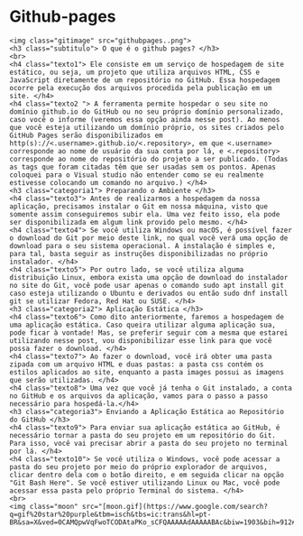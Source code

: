 # Github-pages

    

    

    <img class="gitimage" src="githubpages..png"> 
    <h3 class="subtitulo"> O que é o github pages? </h3>
    <br> 
    <h4 class="texto1"> Ele consiste em um serviço de hospedagem de site estático, ou seja, um projeto que utiliza arquivos HTML, CSS e JavaScript diretamente de um repositório no GitHub. Essa hospedagem ocorre pela execução dos arquivos procedida pela publicação em um site. </h4>
    <h4 class="texto2 "> A ferramenta permite hospedar o seu site no domínio github.io do GitHub ou no seu próprio domínio personalizado, caso você o informe (veremos essa opção ainda nesse post). Ao menos que você esteja utilizando um domínio próprio, os sites criados pelo GitHub Pages serão disponibilizados em http(s)://<.username>.github.io/<.repository>, em que <.username> corresponde ao nome de usuário da sua conta por lá, e <.repository> corresponde ao nome do repositório do projeto a ser publicado. (Todas as tags que foram citadas têm que ser usadas sem os pontos. Apenas coloquei para o Visual studio não entender como se eu realmente estivesse colocando um comando no arquivo.) </h4>
    <h3 class="categoria1"> Preparando o Ambiente </h3>
    <h4 class="texto3"> Antes de realizarmos a hospedagem da nossa aplicação, precisamos instalar o Git em nossa máquina, visto que somente assim conseguiremos subir ela. Uma vez feito isso, ela pode ser disponibilizada em algum link provido pelo mesmo. </h4>
    <h4 class="texto4"> Se você utiliza Windows ou macOS, é possível fazer o download do Git por meio deste link, no qual você verá uma opção de download para o seu sistema operacional. A instalação é simples e, para tal, basta seguir as instruções disponibilizadas no próprio instalador. </h4>
    <h4 class="texto5"> Por outro lado, se você utiliza alguma distribuição Linux, embora exista uma opção de download do instalador no site do Git, você pode usar apenas o comando sudo apt install git caso esteja utilizando o Ubuntu e derivados ou então sudo dnf install git se utilizar Fedora, Red Hat ou SUSE. </h4> 
    <h3 class="categoria2"> Aplicação Estática </h3> 
    <h4 class="texto6"> Como dito anteriormente, faremos a hospedagem de uma aplicação estática. Caso queira utilizar alguma aplicação sua, pode ficar à vontade! Mas, se preferir seguir com a mesma que estarei utilizando nesse post, vou disponibilizar esse link para que você possa fazer o download. </h4>
    <h4 class="texto7"> Ao fazer o download, você irá obter uma pasta zipada com um arquivo HTML e duas pastas: a pasta css contém os estilos aplicados ao site, enquanto a pasta images possui as imagens que serão utilizadas. </h4>  
    <h4 class="texto8"> Uma vez que você já tenha o Git instalado, a conta no GitHub e os arquivos da aplicação, vamos para o passo a passo necessário para hospedá-la.</h4>
    <h3 class="categoria3"> Enviando a Aplicação Estática ao Repositório do GitHub </h3>
    <h4 class="texto9"> Para enviar sua aplicação estática ao GitHub, é necessário tornar a pasta do seu projeto em um repositório do Git. Para isso, você vai precisar abrir a pasta do seu projeto no terminal por lá. </h4>  
    <h4 class="texto10"> Se você utiliza o Windows, você pode acessar a pasta do seu projeto por meio do próprio explorador de arquivos, clicar dentro dela com o botão direito, e em seguida clicar na opção "Git Bash Here". Se você estiver utilizando Linux ou Mac, você pode acessar essa pasta pelo próprio Terminal do sistema. </h4>
    <br>
    <img class="moon" src="[moon.gif](https://www.google.com/search?q=gif%20star%20purple&tbm=isch&tbs=ic:trans&hl=pt-BR&sa=X&ved=0CAMQpwVqFwoTCODAtaPKo_sCFQAAAAAdAAAAABAc&biw=1903&bih=912#imgrc=4bCplboZyRw6IM)">

